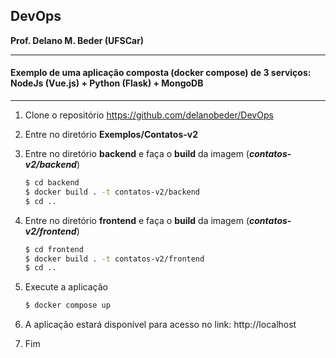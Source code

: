## DevOps
**Prof. Delano M. Beder (UFSCar)**

- - -

#### Exemplo de uma aplicação composta (docker compose) de 3 serviços: NodeJs (Vue.js) + Python (Flask) + MongoDB

- - -



1. Clone o repositório https://github.com/delanobeder/DevOps

2. Entre no diretório **Exemplos/Contatos-v2**

3. Entre no diretório **backend** e faça o **build** da imagem (***contatos-v2/backend***)

   ```bash
   $ cd backend
   $ docker build . -t contatos-v2/backend
   $ cd ..
   ```
   
4. Entre no diretório **frontend** e faça o **build** da imagem (***contatos-v2/frontend***)

   ```bash
   $ cd frontend
   $ docker build . -t contatos-v2/frontend
   $ cd ..
   ```

5. Execute a aplicação

   ```bash
   $ docker compose up
   ```

6. A aplicação estará disponível para acesso no link: http://localhost

7. Fim
